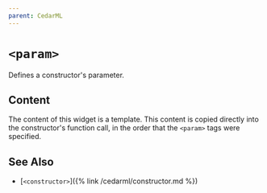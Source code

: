 ```yaml
---
parent: CedarML
---
```

# `<param>`
Defines a constructor's parameter.

## Content
The content of this widget is a template. This content is copied directly into
the constructor's function call, in the order that the `<param>` tags were
specified.

## See Also
- [`<constructor>`]({% link /cedarml/constructor.md %})
